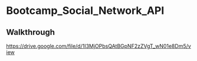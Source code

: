 # Bootcamp_Social_Network_API

## Walkthrough
https://drive.google.com/file/d/1I3MjOPbsQAtBGpNF2zZVgT_wN01e8Dm5/view 
